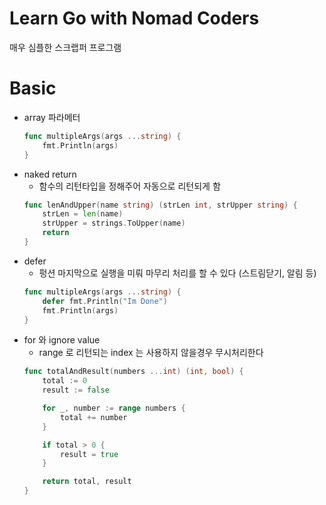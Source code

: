 # Learn Go with Nomad Coders
매우 심플한 스크랩퍼 프로그램

# Basic
* array 파라메터
    ```go
    func multipleArgs(args ...string) {
        fmt.Println(args)
    }
    ```
* naked return
    * 함수의 리턴타입을 정해주어 자동으로 리턴되게 함
    ```go
    func lenAndUpper(name string) (strLen int, strUpper string) {
        strLen = len(name)
        strUpper = strings.ToUpper(name)
        return
    }
    ```
* defer
    * 펑션 마지막으로 실행을 미뤄 마무리 처리를 할 수 있다 (스트림닫기, 알림 등)
    ```go
    func multipleArgs(args ...string) {
        defer fmt.Println("Im Done")
        fmt.Println(args)
    }
    ```
* for 와 ignore value
    * range 로 리턴되는 index 는 사용하지 않을경우 무시처리한다
    ```go
    func totalAndResult(numbers ...int) (int, bool) {
        total := 0
        result := false

        for _, number := range numbers {
            total += number
        }

        if total > 0 {
            result = true
        }

        return total, result
    }
    ```

